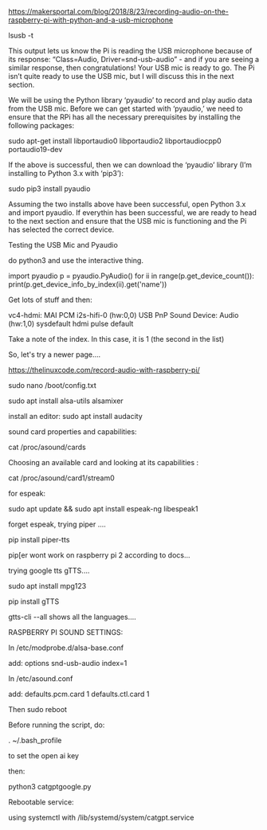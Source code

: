 https://makersportal.com/blog/2018/8/23/recording-audio-on-the-raspberry-pi-with-python-and-a-usb-microphone

lsusb -t



This output lets us know the Pi is reading the USB microphone because of its response: “Class=Audio, Driver=snd-usb-audio” - and if you are seeing a similar response, then congratulations! Your USB mic is ready to go. The Pi isn’t quite ready to use the USB mic, but I will discuss this in the next section.

We will be using the Python library ‘pyaudio’ to record and play audio data from the USB mic. Before we can get started with ‘pyaudio,’ we need to ensure that the RPi has all the necessary prerequisites by installing the following packages:

sudo apt-get install libportaudio0 libportaudio2 libportaudiocpp0 portaudio19-dev

If the above is successful, then we can download the ‘pyaudio’ library (I’m installing to Python 3.x with ‘pip3’):

sudo pip3 install pyaudio

Assuming the two installs above have been successful, open Python 3.x and import pyaudio. If everythin has been successful, we are ready to head to the next section and ensure that the USB mic is functioning and the Pi has selected the correct device.

Testing the USB Mic and Pyaudio

do python3 and use the interactive thing.


import pyaudio
p = pyaudio.PyAudio()
for ii in range(p.get_device_count()):
    print(p.get_device_info_by_index(ii).get('name'))

Get lots of stuff and then:

vc4-hdmi: MAI PCM i2s-hifi-0 (hw:0,0)
USB PnP Sound Device: Audio (hw:1,0)
sysdefault
hdmi
pulse
default

Take a note of the index.   In this case, it is 1 (the second in the list)


So, let's try a newer page....


https://thelinuxcode.com/record-audio-with-raspberry-pi/

sudo nano /boot/config.txt



sudo apt install alsa-utils
alsamixer

install an editor:
sudo apt install audacity


sound card properties and capabilities:

cat /proc/asound/cards

Choosing an available card and looking at its capabilities :

cat /proc/asound/card1/stream0



for espeak:


sudo apt update && sudo apt install espeak-ng libespeak1



forget espeak,  trying piper ....

pip install piper-tts

pip[er wont work on raspberry pi 2 according to docs...


trying google tts gTTS....


sudo apt install mpg123

pip install gTTS


gtts-cli --all shows all the languages....



RASPBERRY PI SOUND SETTINGS:


In /etc/modprobe.d/alsa-base.conf

add:
options snd-usb-audio index=1

In /etc/asound.conf

add:
defaults.pcm.card 1
defaults.ctl.card 1

Then
sudo reboot




Before running the script, do:

. ~/.bash_profile

  to set the open ai key

then:

python3 catgptgoogle.py



Rebootable service:

using systemctl with /lib/systemd/system/catgpt.service










